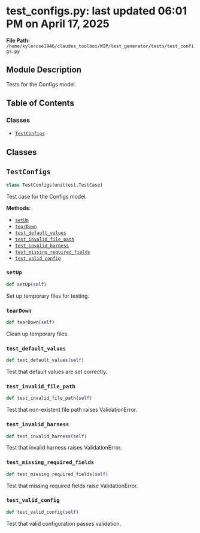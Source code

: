 # test_configs.py: last updated 06:01 PM on April 17, 2025

**File Path:** `/home/kylerose1946/claudes_toolbox/WIP/test_generator/tests/test_configs.py`

## Module Description

Tests for the Configs model.

## Table of Contents

### Classes

- [`TestConfigs`](#testconfigs)

## Classes

## `TestConfigs`

```python
class TestConfigs(unittest.TestCase)
```

Test case for the Configs model.

**Methods:**

- [`setUp`](#setup)
- [`tearDown`](#teardown)
- [`test_default_values`](#test_default_values)
- [`test_invalid_file_path`](#test_invalid_file_path)
- [`test_invalid_harness`](#test_invalid_harness)
- [`test_missing_required_fields`](#test_missing_required_fields)
- [`test_valid_config`](#test_valid_config)

### `setUp`

```python
def setUp(self)
```

Set up temporary files for testing.

### `tearDown`

```python
def tearDown(self)
```

Clean up temporary files.

### `test_default_values`

```python
def test_default_values(self)
```

Test that default values are set correctly.

### `test_invalid_file_path`

```python
def test_invalid_file_path(self)
```

Test that non-existent file path raises ValidationError.

### `test_invalid_harness`

```python
def test_invalid_harness(self)
```

Test that invalid harness raises ValidationError.

### `test_missing_required_fields`

```python
def test_missing_required_fields(self)
```

Test that missing required fields raise ValidationError.

### `test_valid_config`

```python
def test_valid_config(self)
```

Test that valid configuration passes validation.
